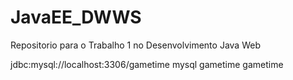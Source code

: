 # JavaEE_DWWS
Repositorio para o Trabalho 1 no Desenvolvimento Java Web


  <datasource jta="true" jndi-name="java:jboss/datasources/GameTime" pool-name="GameTimePool" enabled="true" use-java-context="true">
  <connection-url>jdbc:mysql://localhost:3306/gametime</connection-url>
  <driver>mysql</driver>
  <security>
  <user-name>gametime</user-name>
  <password>gametime</password>
  </security>
  </datasource>
